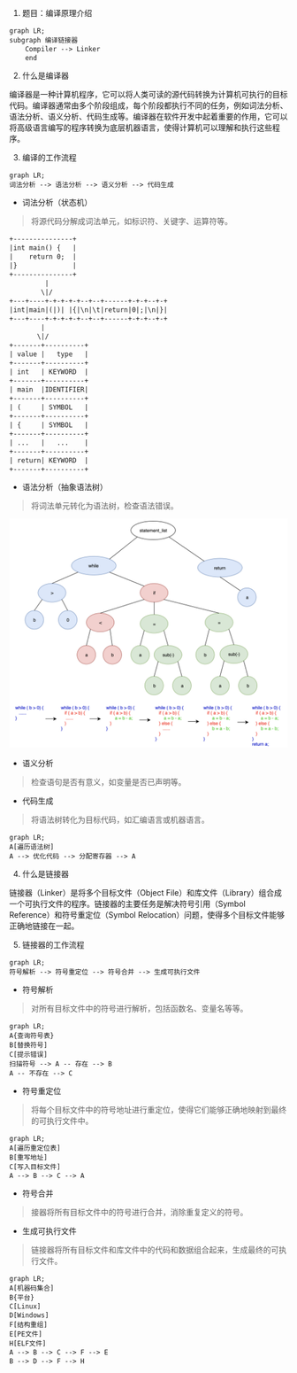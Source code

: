 1. 题目：编译原理介绍

```mermaid
graph LR;
subgraph 编译链接器
    Compiler --> Linker
    end
```

2. 什么是编译器

编译器是一种计算机程序，它可以将人类可读的源代码转换为计算机可执行的目标代码。编译器通常由多个阶段组成，每个阶段都执行不同的任务，例如词法分析、语法分析、语义分析、代码生成等。编译器在软件开发中起着重要的作用，它可以将高级语言编写的程序转换为底层机器语言，使得计算机可以理解和执行这些程序。

3. 编译的工作流程

```mermaid
graph LR;
词法分析 --> 语法分析 --> 语义分析 --> 代码生成
```

+ 词法分析（状态机）

> 将源代码分解成词法单元，如标识符、关键字、运算符等。

```shell
+---------------+
|int main() {   | 
|    return 0;  |
|}              |
+---------------+
         |
        \|/
+---+----+-+-+-+-+--+--+------+-+-+--+-+
|int|main|(|)| |{|\n|\t|return|0|;|\n|}|
+---+----+-+-+-+-+--+--+------+-+-+--+-+
        |
       \|/
+-------+----------+
| value |   type   |
+-------+----------+
| int   | KEYWORD  |
+-------+----------+
| main  |IDENTIFIER|
+-------+----------+
| (     | SYMBOL   |
+-------+----------+
| {     | SYMBOL   |
+-------+----------+
| ...   |   ...    |
+-------+----------+
| return| KEYWORD  |
+-------+----------+
```

+ 语法分析（抽象语法树）

> 将词法单元转化为语法树，检查语法错误。

![抽象语法树](%E6%8A%BD%E8%B1%A1%E8%AF%AD%E6%B3%95%E6%A0%91.png)

+ 语义分析

> 检查语句是否有意义，如变量是否已声明等。

+ 代码生成

> 将语法树转化为目标代码，如汇编语言或机器语言。

```mermaid
graph LR;
A[遍历语法树]
A --> 优化代码 --> 分配寄存器 --> A
```

4. 什么是链接器

链接器（Linker）是将多个目标文件（Object File）和库文件（Library）组合成一个可执行文件的程序。链接器的主要任务是解决符号引用（Symbol Reference）和符号重定位（Symbol Relocation）问题，使得多个目标文件能够正确地链接在一起。

5. 链接器的工作流程

```mermaid
graph LR;
符号解析 --> 符号重定位 --> 符号合并 --> 生成可执行文件
```

+ 符号解析

> 对所有目标文件中的符号进行解析，包括函数名、变量名等等。

```mermaid
graph LR;
A{查询符号表}
B[替换符号]
C[提示错误]
扫描符号 --> A -- 存在 --> B
A -- 不存在 --> C
```

+ 符号重定位

> 将每个目标文件中的符号地址进行重定位，使得它们能够正确地映射到最终的可执行文件中。

```mermaid
graph LR;
A[遍历重定位表]
B[重写地址]
C[写入目标文件]
A --> B --> C --> A
```

+ 符号合并

> 接器将所有目标文件中的符号进行合并，消除重复定义的符号。

+ 生成可执行文件

> 链接器将所有目标文件和库文件中的代码和数据组合起来，生成最终的可执行文件。

```mermaid
graph LR;
A[机器码集合]
B{平台}
C[Linux]
D[Windows]
F[结构重组]
E[PE文件]
H[ELF文件]
A --> B --> C --> F --> E
B --> D --> F --> H
```